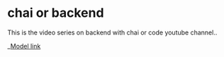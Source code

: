 # chai or backend 

This is the video series on backend with chai or code youtube channel..

_[Model link](https://app.eraser.io/workspace/O7kZcA2ZEOL454wSxNRS?origin=share)